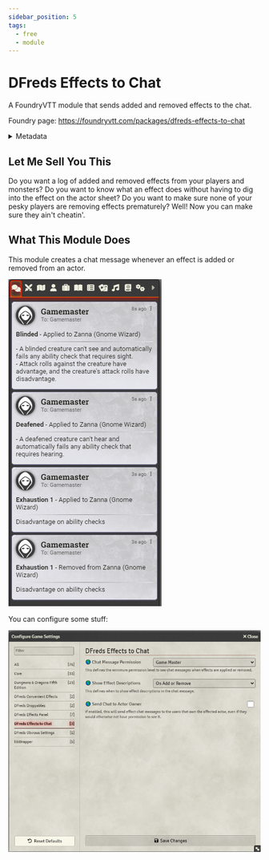 ```yaml
---
sidebar_position: 5
tags:
  - free
  - module
---
```


# DFreds Effects to Chat

A FoundryVTT module that sends added and removed effects to the chat.

Foundry page: https://foundryvtt.com/packages/dfreds-effects-to-chat

<details>
    <summary>Metadata</summary>
    <a href="https://github.com/DFreds/dfreds-effects-to-chat/pulse"><img src="https://img.shields.io/github/last-commit/DFreds/dfreds-effects-to-chat?style=for-the-badge&logo=github&color=7dc4e4&logoColor=D9E0EE&labelColor=302D41"/></a>
    <a href="https://github.com/DFreds/dfreds-effects-to-chat/releases/latest"><img src="https://img.shields.io/github/v/release/DFreds/dfreds-effects-to-chat?style=for-the-badge&logo=gitbook&color=8bd5ca&logoColor=D9E0EE&labelColor=302D41"/></a>
    <a href="https://github.com/DFreds/dfreds-effects-to-chat/stargazers"><img src="https://img.shields.io/github/stars/DFreds/dfreds-effects-to-chat?style=for-the-badge&logo=apachespark&color=eed49f&logoColor=D9E0EE&labelColor=302D41"/></a>
    <br/>
    <br/>
    <img src="https://img.shields.io/badge/dynamic/json.svg?url=https://raw.githubusercontent.com/DFreds/dfreds-effects-to-chat/main/static/module.json&label=Foundry%20Version&query=$.compatibility.verified&colorB=fe6a1f&style=for-the-badge&logo=foundryvirtualtabletop"/>
    <a href="https://forge-vtt.com/bazaar#package=dfreds-effects-to-chat"><img src="https://img.shields.io/badge/dynamic/json?label=Forge%20Installs&query=package.installs&suffix=%25&url=https://forge-vtt.com/api/bazaar/package/dfreds-effects-to-chat&colorB=68a74f&style=for-the-badge&logo=condaforge"/></a>
    <br/>
    <img src="https://img.shields.io/github/downloads/DFreds/dfreds-effects-to-chat/latest/dfreds-effects-to-chat.zip?color=2b82fc&label=LATEST%20DOWNLOADS&style=for-the-badge"/>
    <img src="https://img.shields.io/github/downloads/DFreds/dfreds-effects-to-chat/total?color=2b82fc&label=TOTAL%20DOWNLOADS&style=for-the-badge"/>
</details>

## Let Me Sell You This

Do you want a log of added and removed effects from your players and monsters?
Do you want to know what an effect does without having to dig into the effect on
the actor sheet?  Do you want to make sure none of your pesky players are
removing effects prematurely? Well! Now you can make sure they ain't cheatin'.

## What This Module Does

This module creates a chat message whenever an effect is added or removed from
an actor.

![Effects to Chat](./showcase.png)

You can configure some stuff:

![Settings](./settings.png)
